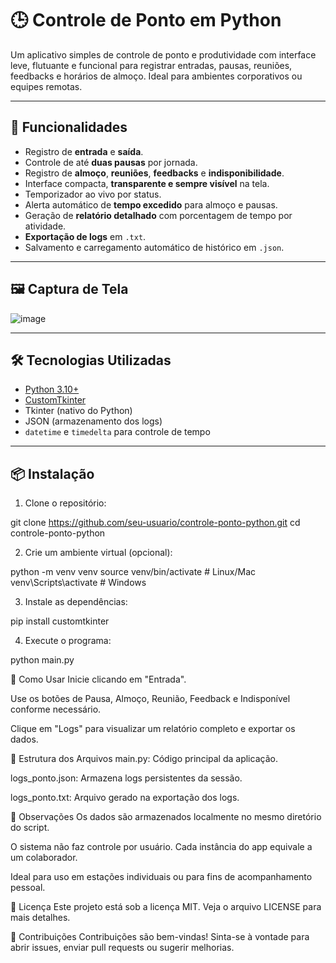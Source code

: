 # 🕒 Controle de Ponto em Python 

Um aplicativo simples de controle de ponto e produtividade com interface leve, flutuante e funcional para registrar entradas, pausas, reuniões, feedbacks e horários de almoço. Ideal para ambientes corporativos ou equipes remotas.

---

## 🚀 Funcionalidades

- Registro de **entrada** e **saída**.
- Controle de até **duas pausas** por jornada.
- Registro de **almoço**, **reuniões**, **feedbacks** e **indisponibilidade**.
- Interface compacta, **transparente e sempre visível** na tela.
- Temporizador ao vivo por status.
- Alerta automático de **tempo excedido** para almoço e pausas.
- Geração de **relatório detalhado** com porcentagem de tempo por atividade.
- **Exportação de logs** em `.txt`.
- Salvamento e carregamento automático de histórico em `.json`.

---

## 🖼️ Captura de Tela

![image](https://github.com/user-attachments/assets/6e07e145-36ee-4385-868f-c20832102740)


---

## 🛠️ Tecnologias Utilizadas

- [Python 3.10+](https://www.python.org/)
- [CustomTkinter](https://github.com/TomSchimansky/CustomTkinter)
- Tkinter (nativo do Python)
- JSON (armazenamento dos logs)
- `datetime` e `timedelta` para controle de tempo

---

## 📦 Instalação

1. Clone o repositório:

git clone https://github.com/seu-usuario/controle-ponto-python.git
cd controle-ponto-python

2. Crie um ambiente virtual (opcional):

python -m venv venv
source venv/bin/activate  # Linux/Mac
venv\Scripts\activate     # Windows

3. Instale as dependências:

pip install customtkinter

4. Execute o programa:

python main.py

🧠 Como Usar
Inicie clicando em "Entrada".

Use os botões de Pausa, Almoço, Reunião, Feedback e Indisponível conforme necessário.

Clique em "Logs" para visualizar um relatório completo e exportar os dados.

📁 Estrutura dos Arquivos
main.py: Código principal da aplicação.

logs_ponto.json: Armazena logs persistentes da sessão.

logs_ponto.txt: Arquivo gerado na exportação dos logs.

🔐 Observações
Os dados são armazenados localmente no mesmo diretório do script.

O sistema não faz controle por usuário. Cada instância do app equivale a um colaborador.

Ideal para uso em estações individuais ou para fins de acompanhamento pessoal.

📜 Licença
Este projeto está sob a licença MIT. Veja o arquivo LICENSE para mais detalhes.

🤝 Contribuições
Contribuições são bem-vindas! Sinta-se à vontade para abrir issues, enviar pull requests ou sugerir melhorias.
